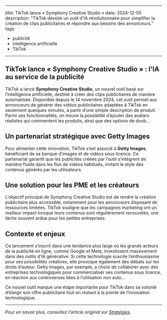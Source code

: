 
---
title: TikTok lance « Symphony Creative Studio »
date: 2024-12-05
description: "TikTok dévoile un outil d'IA révolutionnaire pour simplifier la création de clips publicitaires et répondre aux besoins des annonceurs." 
tags:
   - publicité
   - intelligence artificielle
   - TikTok
---

## TikTok lance « Symphony Creative Studio » : l'IA au service de la publicité

TikTok a lancé **Symphony Creative Studio**, un nouvel outil basé sur l’intelligence artificielle, destiné à créer des clips publicitaires de manière automatisée. Disponible depuis le 14 novembre 2024, cet outil permet aux annonceurs de générer des vidéos publicitaires adaptées à TikTok en seulement quelques minutes, à partir d’une simple description de produit. Parmi ses fonctionnalités, on trouve la possibilité d’ajouter des avatars réalistes qui commentent les produits, ainsi que des options de doub...

## Un partenariat stratégique avec Getty Images

Pour alimenter cette innovation, TikTok s’est associé à **Getty Images**, bénéficiant de sa banque d’images et de vidéos sous licence. Ce partenariat garantit que les publicités créées par l’outil s’intègrent de manière fluide dans les flux de vidéos habituels, imitant le style des contenus générés par les utilisateurs.

## Une solution pour les PME et les créateurs

L’objectif principal de Symphony Creative Studio est de rendre la création publicitaire plus accessible, notamment pour les annonceurs disposant de ressources limitées. TikTok souligne que les campagnes marketing ont un meilleur impact lorsque leurs contenus sont régulièrement renouvelés, une tâche souvent ardue pour les petites entreprises.

## Contexte et enjeux

Ce lancement s’inscrit dans une tendance plus large où les grands acteurs de la publicité en ligne, comme Google et Meta, investissent massivement dans des outils d’IA générative. Si cette technologie suscite l’enthousiasme pour ses possibilités créatives, elle provoque également des débats sur les droits d’auteur. Getty Images, par exemple, a choisi de collaborer avec des entreprises technologiques pour commercialiser ses contenus sous licence, en réaction aux controverses liées à l’utilisation non auto...

Ce nouvel outil marque une étape importante pour TikTok dans sa volonté d’élargir son offre publicitaire tout en restant à la pointe de l’innovation technologique.

---

*Pour en savoir plus, consultez l'article original sur [Stratégies](https://www.strategies.fr/actualites/marques/LQ3886935C/tiktok-lance-son-tour-un-outil-d-ia-pour-creer-des-publicites-la-demande.html).*
